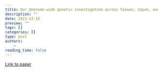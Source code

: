 ```yaml
---
title: Our phenome-wide genetic investigation across Taiwan, Japan, and the UK Biobanks is now published in Cell Genomics
description: ""
date: 2023-12-15
preview: ""
tags: []
categories: []
type: post
authors:
    - 
reading_time: false
---
```


[Link to paper](https://www.sciencedirect.com/science/article/pii/S2666979X23002719?via%3Dihub)

<!--more-->

